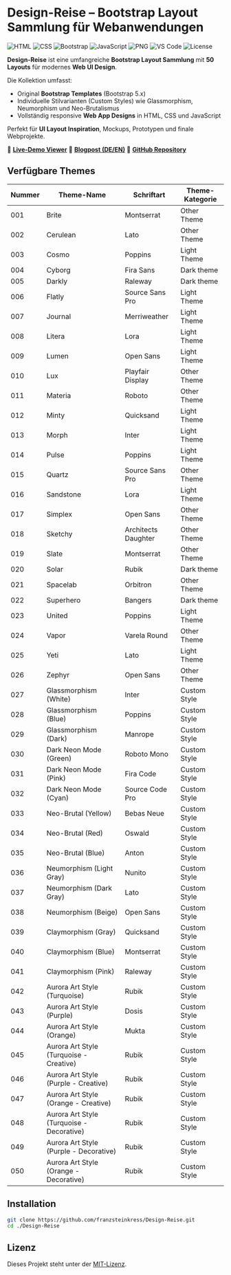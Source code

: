 
# Design-Reise – Bootstrap Layout Sammlung für Webanwendungen

![HTML](https://img.shields.io/badge/HTML-5-E34F26?logo=html5&logoColor=white) ![CSS](https://img.shields.io/badge/CSS-3-1572B6?logo=css3&logoColor=white) ![Bootstrap](https://img.shields.io/badge/Bootstrap-5-7952B3?logo=bootstrap&logoColor=white) ![JavaScript](https://img.shields.io/badge/JavaScript-ES6-F7DF1E?logo=javascript&logoColor=white) ![PNG](https://img.shields.io/badge/Image-PNG-FFFFFF?logo=png&logoColor=black) ![VS Code](https://img.shields.io/badge/Editor-VS%20Code-007ACC?logo=visualstudiocode&logoColor=white) ![License](https://img.shields.io/badge/License-MIT-green)

**Design-Reise** ist eine umfangreiche **Bootstrap Layout Sammlung** mit **50 Layouts** für modernes **Web UI Design**.  

Die Kollektion umfasst:

- Original **Bootstrap Templates** (Bootstrap 5.x)
- Individuelle Stilvarianten (Custom Styles) wie Glassmorphism, Neumorphism und Neo-Brutalismus
- Vollständig responsive **Web App Designs** in HTML, CSS und JavaScript

Perfekt für **UI Layout Inspiration**, Mockups, Prototypen und finale Webprojekte.

🔗 **[Live-Demo Viewer](https://franzsteinkress.github.io/Design-Reise/html-visuals/index.html)**
🔗 **[Blogpost (DE/EN)](https://steinkress.com/blog.html#post11)**
🔗 **[GitHub Repository](https://github.com/franzsteinkress/Design-Reise)**

## Verfügbare Themes

| Nummer | Theme-Name | Schriftart | Theme-Kategorie |
| --- | ------------------- | --------- | ---------- | 
| 001 | Brite | Montserrat | Other Theme |
| 002 | Cerulean | Lato | Other Theme |
| 003 | Cosmo | Poppins | Light Theme |
| 004 | Cyborg | Fira Sans | Dark theme |
| 005 | Darkly | Raleway | Dark theme |
| 006 | Flatly | Source Sans Pro | Light Theme |
| 007 | Journal | Merriweather | Light Theme |
| 008 | Litera | Lora | Light Theme |
| 009 | Lumen | Open Sans | Light Theme |
| 010 | Lux | Playfair Display | Other Theme |
| 011 | Materia | Roboto | Other Theme |
| 012 | Minty | Quicksand | Light Theme |
| 013 | Morph | Inter | Light Theme |
| 014 | Pulse | Poppins | Light Theme |
| 015 | Quartz | Source Sans Pro | Other Theme |
| 016 | Sandstone | Lora | Light Theme |
| 017 | Simplex | Open Sans | Other Theme |
| 018 | Sketchy | Architects Daughter | Other Theme |
| 019 | Slate | Montserrat | Other Theme |
| 020 | Solar | Rubik | Dark theme |
| 021 | Spacelab | Orbitron | Other Theme |
| 022 | Superhero | Bangers | Dark theme |
| 023 | United | Poppins | Light Theme |
| 024 | Vapor | Varela Round | Other Theme |
| 025 | Yeti | Lato | Light Theme |
| 026 | Zephyr | Open Sans | Other Theme |
| 027 | Glassmorphism (White) | Inter | Custom Style |
| 028 | Glassmorphism (Blue) | Poppins | Custom Style |
| 029 | Glassmorphism (Dark) | Manrope | Custom Style |
| 030 | Dark Neon Mode (Green) | Roboto Mono | Custom Style |
| 031 | Dark Neon Mode (Pink) | Fira Code | Custom Style |
| 032 | Dark Neon Mode (Cyan) | Source Code Pro | Custom Style |
| 033 | Neo-Brutal (Yellow) | Bebas Neue | Custom Style |
| 034 | Neo-Brutal (Red) | Oswald | Custom Style |
| 035 | Neo-Brutal (Blue) | Anton | Custom Style |
| 036 | Neumorphism (Light Gray) | Nunito | Custom Style |
| 037 | Neumorphism (Dark Gray) | Lato | Custom Style |
| 038 | Neumorphism (Beige) | Open Sans | Custom Style |
| 039 | Claymorphism (Gray) | Quicksand | Custom Style |
| 040 | Claymorphism (Blue) | Montserrat | Custom Style |
| 041 | Claymorphism (Pink) | Raleway | Custom Style |
| 042 | Aurora Art Style (Turquoise) | Rubik | Custom Style |
| 043 | Aurora Art Style (Purple) | Dosis | Custom Style |
| 044 | Aurora Art Style (Orange) | Mukta | Custom Style |
| 045 | Aurora Art Style (Turquoise - Creative) | Rubik | Custom Style |
| 046 | Aurora Art Style (Purple - Creative) | Rubik | Custom Style |
| 047 | Aurora Art Style (Orange - Creative) | Rubik | Custom Style |
| 048 | Aurora Art Style (Turquoise - Decorative) | Rubik | Custom Style |
| 049 | Aurora Art Style (Purple - Decorative) | Rubik | Custom Style |
| 050 | Aurora Art Style (Orange - Decorative) | Rubik | Custom Style |

## Installation

   ```bash
   git clone https://github.com/franzsteinkress/Design-Reise.git
   cd ./Design-Reise
   ```

## Lizenz

Dieses Projekt steht unter der [MIT-Lizenz](LICENSE).

